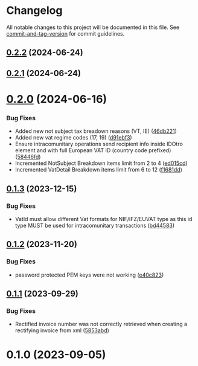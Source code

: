 # Changelog

All notable changes to this project will be documented in this file. See [commit-and-tag-version](https://github.com/absolute-version/commit-and-tag-version) for commit guidelines.

## [0.2.2](https://github.com/Barnetik/tbai-php-lib/compare/v0.2.1...v0.2.2) (2024-06-24)

## [0.2.1](https://github.com/Barnetik/tbai-php-lib/compare/v0.2.0...v0.2.1) (2024-06-24)



# [0.2.0](https://github.com/Barnetik/tbai-php-lib/compare/v0.1.3...v0.2.0) (2024-06-16)


### Bug Fixes

* Added new not subject tax breadown reasons (VT, IE) ([46db221](https://github.com/Barnetik/tbai-php-lib/commit/46db2213f63c371eaf38aea365016d5c690586c2))
* Added new vat regime codes (17, 19) ([d91ebf3](https://github.com/Barnetik/tbai-php-lib/commit/d91ebf368fcb13c740e5193c2ef566f28e502eac))
* Ensure intracomunitary operations send recipient info inside IDOtro element and with full European VAT ID (country code prefixed) ([58446fd](https://github.com/Barnetik/tbai-php-lib/commit/58446fdc30e47ff572e010d400ba231aa3eebb57))
* Incremented NotSubject Breakdown items limit from 2 to 4 ([ed015cd](https://github.com/Barnetik/tbai-php-lib/commit/ed015cd37bf14aed602d0b8701c3d482c4b46d41))
* Incremented VatDetail Breakdown items limit from 6 to 12 ([f1681dd](https://github.com/Barnetik/tbai-php-lib/commit/f1681ddb612c7df814da5071c3f0aeae74eb5ea9))



## [0.1.3](https://github.com/Barnetik/tbai-php-lib/compare/v0.1.2...v0.1.3) (2023-12-15)


### Bug Fixes

* VatId must allow different Vat formats for NIF/IFZ/EUVAT type as this id type MUST be used for intracomunitary transactions ([bd44583](https://github.com/Barnetik/tbai-php-lib/commit/bd445838ecb74c9aa9d8379d0d1b3339661bf664))



## [0.1.2](https://github.com/Barnetik/tbai-php-lib/compare/v0.1.1...v0.1.2) (2023-11-20)


### Bug Fixes

* password protected PEM keys were not working ([e40c823](https://github.com/Barnetik/tbai-php-lib/commit/e40c8230b4962e20a862225685c8f34ea7f50699))



## [0.1.1](https://github.com/Barnetik/tbai-php-lib/compare/v0.1.0...v0.1.1) (2023-09-29)


### Bug Fixes

* Rectified invoice number was not correctly retrieved when creating a rectifying invoice from xml ([5853abd](https://github.com/Barnetik/tbai-php-lib/commit/5853abd7980766072161d4cfa57e364730c9aa53))



# 0.1.0 (2023-09-05)
